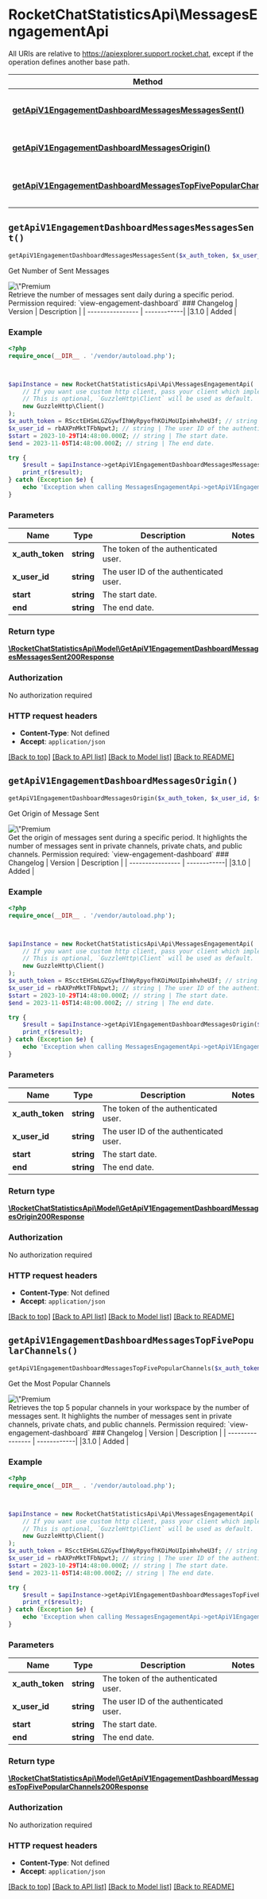 # RocketChatStatisticsApi\MessagesEngagementApi

All URIs are relative to https://apiexplorer.support.rocket.chat, except if the operation defines another base path.

| Method | HTTP request | Description |
| ------------- | ------------- | ------------- |
| [**getApiV1EngagementDashboardMessagesMessagesSent()**](MessagesEngagementApi.md#getApiV1EngagementDashboardMessagesMessagesSent) | **GET** /api/v1/engagement-dashboard/messages/messages-sent | Get Number of Sent Messages |
| [**getApiV1EngagementDashboardMessagesOrigin()**](MessagesEngagementApi.md#getApiV1EngagementDashboardMessagesOrigin) | **GET** /api/v1/engagement-dashboard/messages/origin | Get Origin of Message Sent |
| [**getApiV1EngagementDashboardMessagesTopFivePopularChannels()**](MessagesEngagementApi.md#getApiV1EngagementDashboardMessagesTopFivePopularChannels) | **GET** /api/v1/engagement-dashboard/messages/top-five-popular-channels | Get the Most Popular Channels |


## `getApiV1EngagementDashboardMessagesMessagesSent()`

```php
getApiV1EngagementDashboardMessagesMessagesSent($x_auth_token, $x_user_id, $start, $end): \RocketChatStatisticsApi\Model\GetApiV1EngagementDashboardMessagesMessagesSent200Response
```

Get Number of Sent Messages

<div style=\"text-align: center; margin: 1rem 0 1rem 0;\"><img src=\"https://raw.githubusercontent.com/RocketChat/Rocket.Chat-Open-API/main/images/premium.svg\" alt=\"Premium tag\" style=\"display: block; margin: auto;\"></div>  Retrieve the number of messages sent daily during a specific period.  Permission required: `view-engagement-dashboard`   ### Changelog | Version      | Description |  | ---------------- | ------------| |3.1.0            | Added       |

### Example

```php
<?php
require_once(__DIR__ . '/vendor/autoload.php');



$apiInstance = new RocketChatStatisticsApi\Api\MessagesEngagementApi(
    // If you want use custom http client, pass your client which implements `GuzzleHttp\ClientInterface`.
    // This is optional, `GuzzleHttp\Client` will be used as default.
    new GuzzleHttp\Client()
);
$x_auth_token = RScctEHSmLGZGywfIhWyRpyofhKOiMoUIpimhvheU3f; // string | The token of the authenticated user.
$x_user_id = rbAXPnMktTFbNpwtJ; // string | The user ID of the authenticated user.
$start = 2023-10-29T14:48:00.000Z; // string | The start date.
$end = 2023-11-05T14:48:00.000Z; // string | The end date.

try {
    $result = $apiInstance->getApiV1EngagementDashboardMessagesMessagesSent($x_auth_token, $x_user_id, $start, $end);
    print_r($result);
} catch (Exception $e) {
    echo 'Exception when calling MessagesEngagementApi->getApiV1EngagementDashboardMessagesMessagesSent: ', $e->getMessage(), PHP_EOL;
}
```

### Parameters

| Name | Type | Description  | Notes |
| ------------- | ------------- | ------------- | ------------- |
| **x_auth_token** | **string**| The token of the authenticated user. | |
| **x_user_id** | **string**| The user ID of the authenticated user. | |
| **start** | **string**| The start date. | |
| **end** | **string**| The end date. | |

### Return type

[**\RocketChatStatisticsApi\Model\GetApiV1EngagementDashboardMessagesMessagesSent200Response**](../Model/GetApiV1EngagementDashboardMessagesMessagesSent200Response.md)

### Authorization

No authorization required

### HTTP request headers

- **Content-Type**: Not defined
- **Accept**: `application/json`

[[Back to top]](#) [[Back to API list]](../../README.md#endpoints)
[[Back to Model list]](../../README.md#models)
[[Back to README]](../../README.md)

## `getApiV1EngagementDashboardMessagesOrigin()`

```php
getApiV1EngagementDashboardMessagesOrigin($x_auth_token, $x_user_id, $start, $end): \RocketChatStatisticsApi\Model\GetApiV1EngagementDashboardMessagesOrigin200Response
```

Get Origin of Message Sent

<div style=\"text-align: center; margin: 1rem 0 1rem 0;\"><img src=\"https://raw.githubusercontent.com/RocketChat/Rocket.Chat-Open-API/main/images/premium.svg\" alt=\"Premium tag\" style=\"display: block; margin: auto;\"></div>  Get the origin of messages sent during a specific period. It highlights the number of messages sent in private channels, private chats, and public channels.  Permission required: `view-engagement-dashboard`   ### Changelog | Version      | Description |  | ---------------- | ------------| |3.1.0            | Added       |

### Example

```php
<?php
require_once(__DIR__ . '/vendor/autoload.php');



$apiInstance = new RocketChatStatisticsApi\Api\MessagesEngagementApi(
    // If you want use custom http client, pass your client which implements `GuzzleHttp\ClientInterface`.
    // This is optional, `GuzzleHttp\Client` will be used as default.
    new GuzzleHttp\Client()
);
$x_auth_token = RScctEHSmLGZGywfIhWyRpyofhKOiMoUIpimhvheU3f; // string | The token of the authenticated user.
$x_user_id = rbAXPnMktTFbNpwtJ; // string | The user ID of the authenticated user.
$start = 2023-10-29T14:48:00.000Z; // string | The start date.
$end = 2023-11-05T14:48:00.000Z; // string | The end date.

try {
    $result = $apiInstance->getApiV1EngagementDashboardMessagesOrigin($x_auth_token, $x_user_id, $start, $end);
    print_r($result);
} catch (Exception $e) {
    echo 'Exception when calling MessagesEngagementApi->getApiV1EngagementDashboardMessagesOrigin: ', $e->getMessage(), PHP_EOL;
}
```

### Parameters

| Name | Type | Description  | Notes |
| ------------- | ------------- | ------------- | ------------- |
| **x_auth_token** | **string**| The token of the authenticated user. | |
| **x_user_id** | **string**| The user ID of the authenticated user. | |
| **start** | **string**| The start date. | |
| **end** | **string**| The end date. | |

### Return type

[**\RocketChatStatisticsApi\Model\GetApiV1EngagementDashboardMessagesOrigin200Response**](../Model/GetApiV1EngagementDashboardMessagesOrigin200Response.md)

### Authorization

No authorization required

### HTTP request headers

- **Content-Type**: Not defined
- **Accept**: `application/json`

[[Back to top]](#) [[Back to API list]](../../README.md#endpoints)
[[Back to Model list]](../../README.md#models)
[[Back to README]](../../README.md)

## `getApiV1EngagementDashboardMessagesTopFivePopularChannels()`

```php
getApiV1EngagementDashboardMessagesTopFivePopularChannels($x_auth_token, $x_user_id, $start, $end): \RocketChatStatisticsApi\Model\GetApiV1EngagementDashboardMessagesTopFivePopularChannels200Response
```

Get the Most Popular Channels

<div style=\"text-align: center; margin: 1rem 0 1rem 0;\"><img src=\"https://raw.githubusercontent.com/RocketChat/Rocket.Chat-Open-API/main/images/premium.svg\" alt=\"Premium tag\" style=\"display: block; margin: auto;\"></div>  Retrieves the top 5 popular channels in your workspace by the number of messages sent. It highlights the number of messages sent in private channels, private chats, and public channels.   Permission required: `view-engagement-dashboard`   ### Changelog | Version      | Description |  | ---------------- | ------------| |3.1.0            | Added       |

### Example

```php
<?php
require_once(__DIR__ . '/vendor/autoload.php');



$apiInstance = new RocketChatStatisticsApi\Api\MessagesEngagementApi(
    // If you want use custom http client, pass your client which implements `GuzzleHttp\ClientInterface`.
    // This is optional, `GuzzleHttp\Client` will be used as default.
    new GuzzleHttp\Client()
);
$x_auth_token = RScctEHSmLGZGywfIhWyRpyofhKOiMoUIpimhvheU3f; // string | The token of the authenticated user.
$x_user_id = rbAXPnMktTFbNpwtJ; // string | The user ID of the authenticated user.
$start = 2023-10-29T14:48:00.000Z; // string | The start date.
$end = 2023-11-05T14:48:00.000Z; // string | The end date.

try {
    $result = $apiInstance->getApiV1EngagementDashboardMessagesTopFivePopularChannels($x_auth_token, $x_user_id, $start, $end);
    print_r($result);
} catch (Exception $e) {
    echo 'Exception when calling MessagesEngagementApi->getApiV1EngagementDashboardMessagesTopFivePopularChannels: ', $e->getMessage(), PHP_EOL;
}
```

### Parameters

| Name | Type | Description  | Notes |
| ------------- | ------------- | ------------- | ------------- |
| **x_auth_token** | **string**| The token of the authenticated user. | |
| **x_user_id** | **string**| The user ID of the authenticated user. | |
| **start** | **string**| The start date. | |
| **end** | **string**| The end date. | |

### Return type

[**\RocketChatStatisticsApi\Model\GetApiV1EngagementDashboardMessagesTopFivePopularChannels200Response**](../Model/GetApiV1EngagementDashboardMessagesTopFivePopularChannels200Response.md)

### Authorization

No authorization required

### HTTP request headers

- **Content-Type**: Not defined
- **Accept**: `application/json`

[[Back to top]](#) [[Back to API list]](../../README.md#endpoints)
[[Back to Model list]](../../README.md#models)
[[Back to README]](../../README.md)

